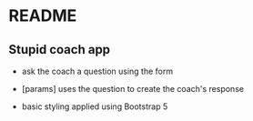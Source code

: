 # README

## Stupid coach app

* ask the coach a question using the form

* [params] uses the question to create the coach's response

* basic styling applied using Bootstrap 5
